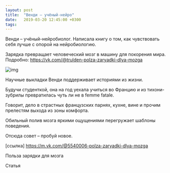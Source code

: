 ```yaml
---
layout: post
title:  "Венди – учёный-нейро"
date:   2019-03-20 12:45:00 +0300
tags:   
---
```


Венди – учёный-нейробиолог. Написала книгу о том, как чувствовать себя лучше с опорой на нейробиологию.

Зарядка превращает человеческий мозг в машину для покорения мира. Подробно: https://vk.com/@trulden-polza-zaryadki-dlya-mozga 

![img](https://pp.userapi.com/c851536/v851536102/e41a3/PzhVvjpL-Vo.jpg)

<!--excerpt-->

Научные выкладки Венди поддерживает историями из жизни. 

Будучи студенткой, она на год уехала учиться во Францию и из тихони-зубрилы превратилась чуть ли не в femme fatale. 

Говорит, дело в страстных французских парнях, кухне, вине и прочим прелестям выхода из зоны комфорта. 

Обильный полив мозга яркими ощущениями перегружает шаблоны поведения. 

Отсюда совет – пробуй новое.

[ссылка] https://m.vk.com/@5540006-polza-zaryadki-dlya-mozga

Польза зарядки для мозга

Статья
